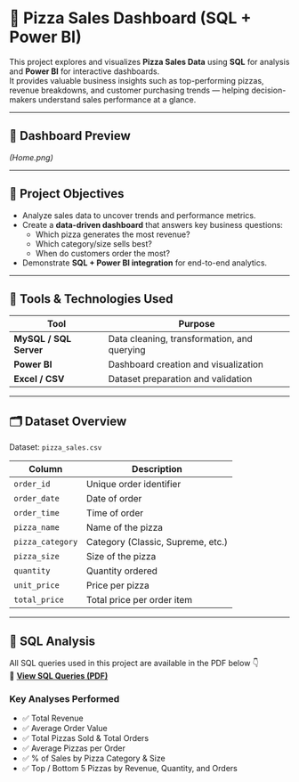# 🍕 Pizza Sales Dashboard (SQL + Power BI)

This project explores and visualizes **Pizza Sales Data** using **SQL** for analysis and **Power BI** for interactive dashboards.  
It provides valuable business insights such as top-performing pizzas, revenue breakdowns, and customer purchasing trends — helping decision-makers understand sales performance at a glance.

---

## 📸 Dashboard Preview

*(Home.png)*  

---

## 🧠 Project Objectives

- Analyze sales data to uncover trends and performance metrics.  
- Create a **data-driven dashboard** that answers key business questions:  
  - Which pizza generates the most revenue?  
  - Which category/size sells best?  
  - When do customers order the most?  
- Demonstrate **SQL + Power BI integration** for end-to-end analytics.

---

## 🧰 Tools & Technologies Used

| Tool | Purpose |
|------|----------|
| **MySQL / SQL Server** | Data cleaning, transformation, and querying |
| **Power BI** | Dashboard creation and visualization |
| **Excel / CSV** | Dataset preparation and validation |

---

## 🗂 Dataset Overview

Dataset: `pizza_sales.csv`  

| Column | Description |
|---------|-------------|
| `order_id` | Unique order identifier |
| `order_date` | Date of order |
| `order_time` | Time of order |
| `pizza_name` | Name of the pizza |
| `pizza_category` | Category (Classic, Supreme, etc.) |
| `pizza_size` | Size of the pizza |
| `quantity` | Quantity ordered |
| `unit_price` | Price per pizza |
| `total_price` | Total price per order item |

---

## 🧩 SQL Analysis

All SQL queries used in this project are available in the PDF below 👇  
📄 **[View SQL Queries (PDF)](Pizza's%20Sales%20Sql%20Queries.pdf)**  

### Key Analyses Performed
- ✅ Total Revenue  
- ✅ Average Order Value  
- ✅ Total Pizzas Sold & Total Orders  
- ✅ Average Pizzas per Order  
- ✅ % of Sales by Pizza Category & Size  
- ✅ Top / Bottom 5 Pizzas by Revenue, Quantity, and Orders  

